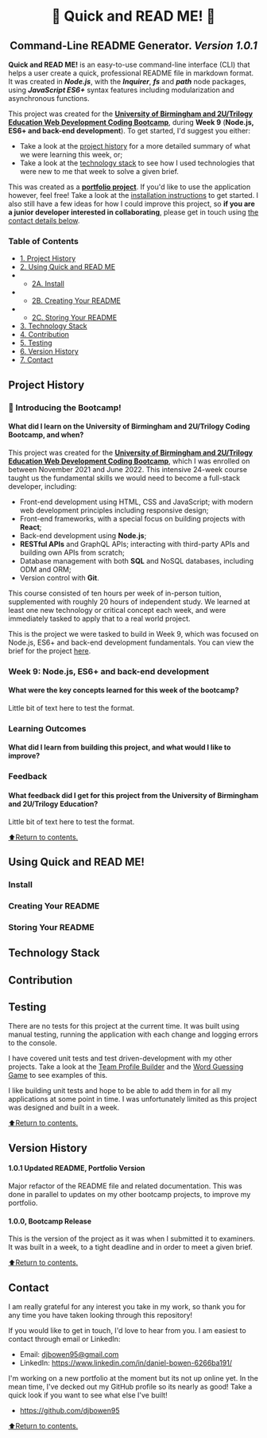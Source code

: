 <h1 align="center"> 🏃 Quick and READ ME! 📝</h1>
<h2 align="center"> Command-Line README Generator. <i> Version 1.0.1 </i> </h2>
<p><strong>Quick and READ ME!</strong> is an easy-to-use command-line interface (CLI) that helps a user create a quick, professional README file in markdown format. It was created in <em><strong>Node.js</strong></em>, with the <em><strong>Inquirer</strong></em>, <em><strong>fs</strong></em> and <em><strong>path</strong></em> node packages, using <strong><em>JavaScript ES6+</em></strong> syntax features including modularization and asynchronous functions.

This project was created for the <strong><a href="https://gist.github.com/djbowen95/2846640d520a16165b9b23db2d9e0926">University of Birmingham and 2U/Trilogy Education Web Development Coding Bootcamp</a></strong>, during <strong>Week 9</strong> (<strong>Node.js, ES6+ and back-end development</strong>). To get started, I'd suggest you either:
 * Take a look at the [project history](#project-history) for a more detailed summary of what we were learning this week, or;
 * Take a look at the [technology stack](#technology-stack) to see how I used technologies that were new to me that week to solve a given brief.

This was created as a <strong><a href="https://github.com/djbowen95">portfolio project</a></strong>. If you'd like to use the application however, feel free! Take a look at the  [installation instructions](#install) to get started. I also still have a few ideas for how I could improve this project, so <strong>if you are a junior developer interested in collaborating</strong>, please get in touch using [the contact details below](#contact).</p>

### Table of Contents
* [1. Project History](#project-history)
* [2. Using Quick and READ ME](#using-quick-and-read-me)
* * [2A. Install](#install)
* * [2B. Creating Your README](#creating=your-readme)
* * [2C. Storing Your README](#storing-your-readme)
* [3. Technology Stack](#technology-stack)
* [4. Contribution](#contribution)
* [5. Testing](#testing)
* [6. Version History](#version-history)
* [7. Contact](#contact)


## Project History
### 🏫 Introducing the Bootcamp!
#### What did I learn on the University of Birmingham and 2U/Trilogy Coding Bootcamp, and when?
This project was created for the <strong><a href="https://gist.github.com/djbowen95/2846640d520a16165b9b23db2d9e0926">University of Birmingham and 2U/Trilogy Education Web Development Coding Bootcamp</a></strong>, which I was enrolled on between November 2021 and June 2022. This intensive 24-week course taught us the fundamental skills we would need to become a full-stack developer, including:
* Front-end development using HTML, CSS and JavaScript; with modern web development principles including responsive design;
* Front-end frameworks, with a special focus on building projects with <strong>React</strong>;
* Back-end development using <strong>Node.js</strong>; 
* <strong>RESTful APIs</strong> and GraphQL APIs; interacting with third-party APIs and building own APIs from scratch; 
* Database management with both <strong>SQL</strong> and NoSQL databases, including ODM and ORM;
* Version control with <strong>Git</strong>.

This course consisted of ten hours per week of in-person tuition, supplemented with roughly 20 hours of independent study. We learned at least one new technology or critical concept each week, and were immediately tasked to apply that to a real world project. 

This is the project we were tasked to build in Week 9, which was focused on Node.js, ES6+ and back-end development fundamentals. You can view the brief for the project [here](./docs/BRIEF.md).
### Week 9: Node.js, ES6+ and back-end development
#### What were the key concepts learned for this week of the bootcamp?
Little bit of text here to test the format.
### Learning Outcomes
#### What did I learn from building this project, and what would I like to improve?

### Feedback
#### What feedback did I get for this project from the University of Birmingham and 2U/Trilogy Education?
Little bit of text here to test the format.

[⬆️Return to contents.](#table-of-contents)
## Using Quick and READ ME!
### Install
### Creating Your README
### Storing Your README
## Technology Stack
## Contribution
## Testing
There are no tests for this project at the current time. It was built using manual testing, running the application with each change and logging errors to the console.

I have covered unit tests and test driven-development with my other projects. Take a look at the [Team Profile Builder](https://github.com/djbowen95/Team-Profile-Builder) and the [Word Guessing Game](https://github.com/djbowen95/GuessingGame) to see examples of this.

I like building unit tests and hope to be able to add them in for all my applications at some point in time. I was unfortunately limited as this project was designed and built in a week.

[⬆️Return to contents.](#table-of-contents)
## Version History
#### 1.0.1 Updated README, Portfolio Version
Major refactor of the README file and related documentation. This was done in parallel to updates on my other bootcamp projects, to improve my portfolio.
#### 1.0.0, Bootcamp Release
This is the version of the project as it was when I submitted it to examiners. It was built in a week, to a tight deadline and in order to meet a given brief.

[⬆️Return to contents.](#table-of-contents)
## Contact
I am really grateful for any interest you take in my work, so thank you for any time you have taken looking through this repository!

If you would like to get in touch, I'd love to hear from you. I am easiest to contact through email or LinkedIn:

* Email: djbowen95@gmail.com  
* LinkedIn: https://www.linkedin.com/in/daniel-bowen-6266ba191/

I'm working on a new portfolio at the moment but its not up online yet. In the mean time, I've decked out my GitHub profile so its nearly as good! Take a quick look if you want to see what else I've built!
* https://github.com/djbowen95



[⬆️Return to contents.](#table-of-contents)